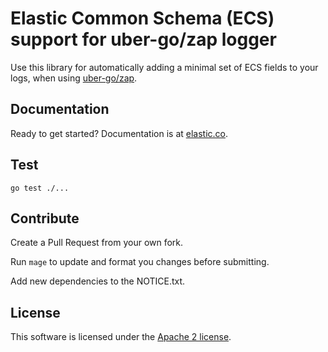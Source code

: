 # Elastic Common Schema (ECS) support for uber-go/zap logger

Use this library for automatically adding a minimal set of ECS fields to your logs, when using [uber-go/zap](https://github.com/uber-go/zap).

## Documentation

Ready to get started? Documentation is at [elastic.co](https://www.elastic.co/guide/en/ecs-logging/go-zap/current/index.html).

## Test
```
go test ./...
```

## Contribute
Create a Pull Request from your own fork.

Run `mage` to update and format you changes before submitting.

Add new dependencies to the NOTICE.txt.

## License
This software is licensed under the [Apache 2 license](https://github.com/elastic/ecs-logging-go-zap/blob/main/LICENSE).
